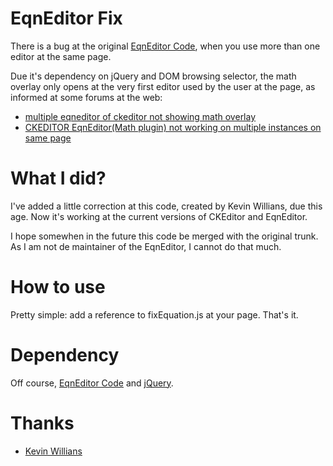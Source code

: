 # EqnEditor Fix

There is a bug at the original [EqnEditor Code](http://ckeditor.com/addon/eqneditor), when you use more than one editor at the same page.

Due it's dependency on jQuery and DOM browsing selector, the math overlay only opens at the very first editor used by the user at the page, as informed at some forums at the web:

* [multiple eqneditor of ckeditor not showing math overlay](https://stackoverflow.com/questions/38055970/multiple-eqneditor-of-ckeditor-not-showing-math-overlay)
* [CKEDITOR EqnEditor(Math plugin) not working on multiple instances on same page](https://stackoverflow.com/questions/40484643/ckeditor-eqneditormath-plugin-not-working-on-multiple-instances-on-same-page)

# What I did?

I've added a little correction at this code, created by Kevin Willians, due this age. Now it's working at the current versions of CKEditor and EqnEditor.

I hope somewhen in the future this code be merged with the original trunk. As I am not de maintainer of the EqnEditor, I cannot do that much.

# How to use

Pretty simple: add a reference to fixEquation.js at your page. That's it.

# Dependency

Off course, [EqnEditor Code](ht1tp://ckeditor.com/addon/eqneditor) and [jQuery](http://www.jquery.com).

# Thanks

* [Kevin Willians](https://twitter.com/kmwill23)